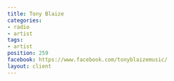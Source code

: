 ```yaml
---
title: Tony Blaize
categories:
- radio
- artist
tags:
- artist
position: 259
facebook: https://www.facebook.com/tonyblaizemusic/
layout: client
---
```


